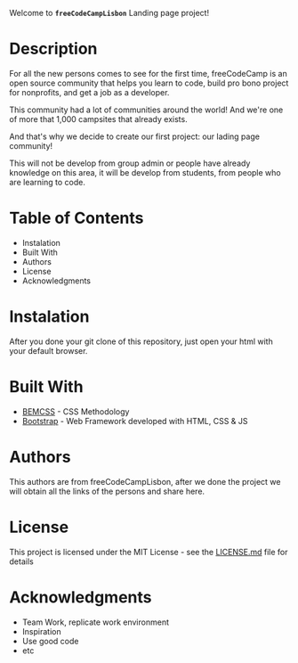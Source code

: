 Welcome to **`freeCodeCampLisbon`** Landing page project!

# Description

For all the new persons comes to see for the first time, freeCodeCamp is an open source community that helps you learn to code, build pro bono project for nonprofits, and get a job as a developer.

This community had a lot of communities around the world! And we're one of more that 1,000 campsites that already exists.

And that's why we decide to create our first project: our lading page community!

This will not be develop from group admin or people have already knowledge on this area, it will be develop from students, from people who are
learning to code.

# Table of Contents
* Instalation
* Built With
* Authors
* License
* Acknowledgments

# Instalation

After you done your git clone of this repository, just open your html with your default browser.

# Built With

* [BEMCSS](http://www.getbem.com/introduction/) - CSS Methodology
* [Bootstrap](https://getbootstrap.com/) - Web Framework developed with HTML, CSS & JS

# Authors

This authors are from freeCodeCampLisbon, after we done the project we will obtain all the links of the persons and share here.

# License

This project is licensed under the MIT License - see the [LICENSE.md](LICENSE.md) file for details

# Acknowledgments

* Team Work, replicate work environment
* Inspiration
* Use good code
* etc
